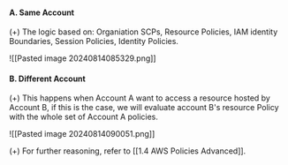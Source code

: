 #### A. Same Account
(+) The logic based on: Organiation SCPs, Resource Policies, IAM identity Boundaries, Session Policies, Identity Policies.

![[Pasted image 20240814085329.png]]

#### B. Different Account
(+) This happens when Account A want to access a resource hosted by Account B, if this is the case, we will evaluate account B's resource Policy with the whole set of Account A policies.

![[Pasted image 20240814090051.png]]


(+) For further reasoning, refer to [[1.4 AWS Policies Advanced]].
